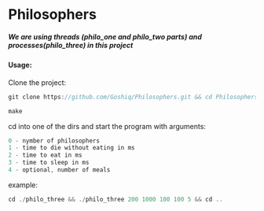 # Philosophers

##### We are using threads (philo_one and philo_two parts) and processes(philo_three) in this project

#### Usage:
Clone the project:
```C
git clone https://github.com/Goshiq/Philosophers.git && cd Philosophers
```
```C
make
```
cd into one of the dirs and start the program with arguments:
```C
0 - nymber of philosophers
1 - time to die without eating in ms
2 - time to eat in ms
3 - time to sleep in ms
4 - optional, number of meals
```

example:
```C
cd ./philo_three && ./philo_three 200 1000 100 100 5 && cd ..
```
